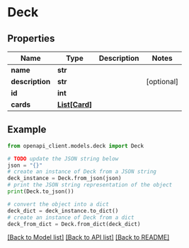 # Deck


## Properties

Name | Type | Description | Notes
------------ | ------------- | ------------- | -------------
**name** | **str** |  | 
**description** | **str** |  | [optional] 
**id** | **int** |  | 
**cards** | [**List[Card]**](Card.md) |  | 

## Example

```python
from openapi_client.models.deck import Deck

# TODO update the JSON string below
json = "{}"
# create an instance of Deck from a JSON string
deck_instance = Deck.from_json(json)
# print the JSON string representation of the object
print(Deck.to_json())

# convert the object into a dict
deck_dict = deck_instance.to_dict()
# create an instance of Deck from a dict
deck_from_dict = Deck.from_dict(deck_dict)
```
[[Back to Model list]](../README.md#documentation-for-models) [[Back to API list]](../README.md#documentation-for-api-endpoints) [[Back to README]](../README.md)


